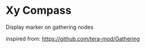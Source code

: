 # Xy Compass
Display marker on gathering nodes

inspired from: https://github.com/tera-mod/Gathering
